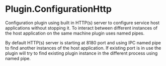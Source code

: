 # Plugin.ConfigurationHttp
Configuration plugin using built in HTTP(s) server to configure service host applications without stopping it.
To interact between different instances of the host application on the same machine plugin uses named pipes.

By default HTTP(s) server is starting at 8180 port and using IPC named pipe to find another instances of the host application.
If existing port is in use the plugin will try to find existing plugin instance in the different process using named pipe.